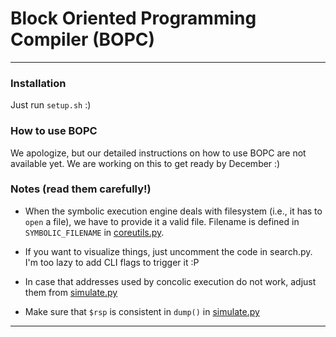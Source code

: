 

# Block Oriented Programming Compiler (BOPC)


___


### Installation
Just run `setup.sh` :)


### How to use BOPC

We apologize, but our detailed instructions on how to use BOPC are not available yet.
We are working on this to get ready by December :)



### Notes (read them carefully!)

* When the symbolic execution engine deals with filesystem (i.e., it has to `open` a file),
we have to provide it a valid file. Filename is defined in `SYMBOLIC_FILENAME` in 
[coreutils.py](./source/coreutils.py).

* If you want to visualize things, just uncomment the code in search.py. I'm too lazy to add
CLI flags to trigger it :P

* In case that addresses used by concolic execution do not work, adjust them from 
[simulate.py](./source/simulate.py)

* Make sure that `$rsp` is consistent in `dump()` in [simulate.py](./source/simulate.py)


___

